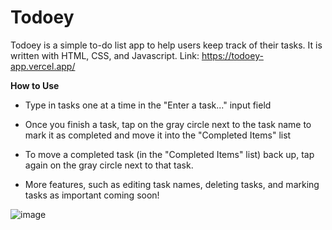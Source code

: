 # Todoey
Todoey is a simple to-do list app to help users keep track of their tasks. It is written with HTML, CSS, and Javascript.
Link: https://todoey-app.vercel.app/

**How to Use**
* Type in tasks one at a time in the "Enter a task..." input field
* Once you finish a task, tap on the gray circle next to the task name to mark it as completed and move it into the "Completed Items" list
* To move a completed task (in the "Completed Items" list) back up, tap again on the gray circle next to that task.

* More features, such as editing task names, deleting tasks, and marking tasks as important coming soon!

![image](https://github.com/nityapisolkar/todoey/assets/75457173/9db78840-07af-4e7c-ac11-42d711167c0a)
